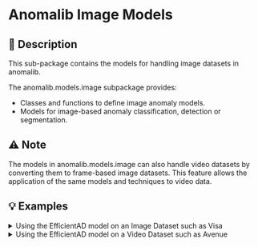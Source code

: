 # Anomalib Image Models

## 📝 Description

This sub-package contains the models for handling image datasets in anomalib.

The anomalib.models.image subpackage provides:

- Classes and functions to define image anomaly models.
- Models for image-based anomaly classification, detection or segmentation.

## ⚠️ Note

The models in anomalib.models.image can also handle video datasets by converting them to frame-based image datasets.
This feature allows the application of the same models and techniques to video data.

## 💡 Examples

<details>
<summary>Using the EfficientAD model on an Image Dataset such as Visa</summary>

```python
# Import the necessary modules
from anomalib.data import Visa
from anomalib.models import EfficientAD
from anomalib.engine import Engine

# Load the ViSA dataset, model and engine.
datamodule = Visa()
model = EfficientAD()
engine = Engine()

# Train the model
engine.train(model, datamodule)
```

</details>

<details>
<summary>Using the EfficientAD model on a Video Dataset such as Avenue</summary>

To use an image model to train on a video dataset, we need to convert the video dataset to a frame-based image dataset. To do this, we could use `clip_length_in_frames=1` when loading the dataset.

```python
# Import the necessary modules
from anomalib.data import Avenue
from anomalib.models import EfficientAD
from anomalib.engine import Engine

# Load the folder, model and engine.
# Set the clip_length_in_frames to 1 to convert the video dataset to a
#   frame-based image dataset.
datamodule = Avenue(clip_length_in_frames=1)
model = EfficientAD()
engine = Engine()

# Train the model
engine.train(model, datamodule)
```

</details>
